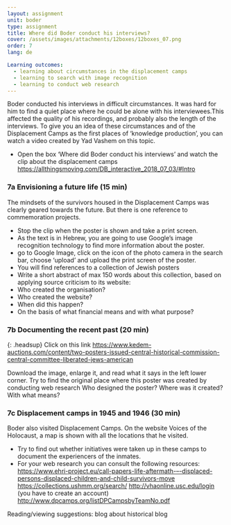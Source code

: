 ```yaml
---
layout: assignment
unit: boder
type: assignment
title: Where did Boder conduct his interviews?
cover: /assets/images/attachments/12boxes/12boxes_07.png
order: 7
lang: de

Learning outcomes:
  - learning about circumstances in the displacement camps
  - learning to search with image recognition
  - learning to conduct web research
---
```


Boder conducted his interviews in difficult circumstances.
It was hard for him to find a quiet place
where he could be alone with his interviewees.This affected
the quality of his recordings, and  probably also the length of
the interviews. To give you an idea of these circumstances and
of the Displacement Camps as the first places of ‘knowledge
production’, you can watch a video created by Yad Vashem on
this topic.

- Open the box ‘Where did Boder conduct his interviews’  and watch the clip about the displacement camps
https://allthingsmoving.com/DB_interactive_2018_07_03/#Intro


<!-- more -->

<!-- briefing-student -->


### 7a  Envisioning a future life (15 min)

<!-- section-contents -->
The mindsets of the survivors housed in the Displacement Camps was clearly geared towards the future. But there is one
reference    to commemoration projects.
- Stop the clip when the poster is shown and take a print screen.
- As the text is in Hebrew, you are going to use Google’s image recognition technology to find more information about the poster.
- go to Google Image, click on the icon of the photo camera in the search bar, choose  ‘upload’ and upload the print screen of the poster.
- You will find references to a collection of Jewish posters
- Write a short abstract of max 150 words about this collection, based on applying source criticism to its website:
- Who created the organisation?
- Who created the website?
- When did this happen?
- On the basis of what financial means and with what purpose?

<!-- section -->
### 7b  Documenting the recent past (20 min)

<!-- section-contents -->
{: .headsup}
Click on this link https://www.kedem-auctions.com/content/two-posters-issued-central-historical-commission-central-committee-liberated-jews-american

Download the image, enlarge it, and read what it says in the left lower corner.
Try to find the original place where this poster was created by conducting web research
Who designed the poster? Where was it created? With what means?

<!-- section -->
### 7c  Displacement camps in 1945 and 1946 (30 min)
<!-- section-contents -->
Boder also visited Displacement Camps. On the website Voices of the Holocaust, a map is shown with all the locations that he visited.
- Try to find out whether initiatives were taken up in these camps to document the experiencers of the inmates.
- For your web research you can consult the following resources:                             
https://www.ehri-project.eu/call-papers-life-aftermath-–-displaced-persons-displaced-children-and-child-survivors-move
https://collections.ushmm.org/search/
http://vhaonline.usc.edu/login (you have to create an account)
http://www.dpcamps.org/listDPCampsbyTeamNo.pdf

<!-- section -->
Reading/viewing  suggestions:
blog about historical blog

<!-- briefing-teacher -->






